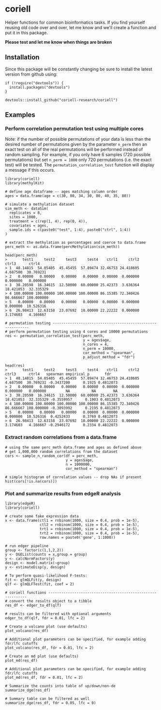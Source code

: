 # coriell

Helper functions for common bioinformatics tasks. If you find yourself reusing old code over and over, let me know and we'll 
create a function and put it in this package. 

**Please test and let me know when things are broken**

## Installation

Since this package will be constantly changing be sure to install the latest version from github using:

```{r}
if (!require("devtools")) {
  install.packages("devtools")
}

devtools::install_github("coriell-research/coriell")
```

## Examples

### Perform correlation permutation test using multiple cores

Note: if the number of possible permutations of your data is less than the desired number
of permutations given by the parameter `n_perm` then an exact test on all of the real permutations
will be performed instead of random sampling. For example, if you only have 6 samples (720 possible permutations)
but set `n_perm = 1000` only 720 permutations (i.e. the exact test) will be tested.
The `permutation_correlation_test` function will display a message if this occurs.

```{r}
library(coriell)
library(methylKit)

# define age dataframe -- ages matching column order
ages = data.frame(age = c(30, 80, 34, 30, 80, 40, 35, 80))

# simulate a methylation dataset
sim_meth <- dataSim(
  replicates = 8,
  sites = 1000,
  treatment = c(rep(1, 4), rep(0, 4)),
  covariates = ages,
  sample.ids = c(paste0("test", 1:4), paste0("ctrl", 1:4))
)

# extract the methylation as percentages and coerce to data.frame
perc_meth <- as.data.frame(percMethylation(sim_meth))

head(perc_meth)
>       test1     test2     test3     test4    ctrl1     ctrl2     ctrl3      ctrl4
> 1  48.14815  54.05405  45.45455  57.89474 32.46753 24.418605  4.687500  30.769231
> 2   0.00000   0.00000   0.00000   0.00000  0.00000  0.000000  0.000000   0.000000
> 3  38.20598  16.34615  12.50000  60.00000 25.42373  3.636364 18.421053  32.335329
> 4 100.00000 100.00000 100.00000 100.00000 86.15385 72.340426 86.666667 100.000000
> 5   0.00000   0.00000   0.00000   0.00000  0.00000  0.000000  0.000000  10.526316
> 6  26.98413  12.63158  23.07692  10.00000 22.22222  0.000000  3.174603   4.166667

# permutation testing -----------------------------------------------------------
# perform permutation testing using 4 cores and 10000 permutations
res <- permutation_correlation_test(perc_meth, 
                                    y = ages$age, 
                                    n_cores = 4, 
                                    n_perm = 10000,
                                    cor_method = "spearman", 
                                    p_adjust_method = "fdr")

head(res)
>       test1     test2     test3     test4    ctrl1     ctrl2     ctrl3      ctrl4   spearman empirical_p       fdr
> 1  48.14815  54.05405  45.45455  57.89474 32.46753 24.418605  4.687500  30.769231 -0.3437200      0.1925 0.4812073
> 2   0.00000   0.00000   0.00000   0.00000  0.00000  0.000000  0.000000   0.000000         NA          NA        NA
> 3  38.20598  16.34615  12.50000  60.00000 25.42373  3.636364 18.421053  32.335329 -0.3559957      0.1903 0.4812073
> 4 100.00000 100.00000 100.00000 100.00000 86.15385 72.340426 86.666667 100.000000 -0.3093992      0.2195 0.4812073
> 5   0.00000   0.00000   0.00000   0.00000  0.00000  0.000000  0.000000  10.526316  0.4252433      0.3769 0.4812073
> 6  26.98413  12.63158  23.07692  10.00000 22.22222  0.000000  3.174603   4.166667 -0.2946172      0.2334 0.4812073
```

### Extract random correlations from a data.frame

```{r}
# using the same perc_meth data.frame and ages as defined above
# get 1,000,000 random correlations from the dataset
cors <- sample_n_random_cor(df = perc_meth, 
                            y = ages$age,
                            n = 1000000,
                            cor_method = "spearman")

# simple histogram of correlation values -- drop NAs if present
hist(cors[!is.na(cors)])
```

### Plot and summarize results from edgeR analysis

```{r}
library(edgeR)
library(coriell)

# create some fake expression data
x <- data.frame(ctl1 = rnbinom(1000, size = 0.4, prob = 1e-5),
                ctl2 = rnbinom(1000, size = 0.4, prob = 1e-5),
                trt1 = rnbinom(1000, size = 0.4, prob = 1e-5),
                trt2 = rnbinom(1000, size = 0.4, prob = 1e-5),
                row.names = paste0('gene', 1:1000))

# run edger pipeline
group <- factor(c(1,1,2,2))
y <- DGEList(counts = x,group = group)
y <- calcNormFactors(y)
design <- model.matrix(~group)
y <- estimateDisp(y, design)

# To perform quasi-likelihood F-tests:
fit <- glmQLFit(y, design)
qlf <- glmQLFTest(fit, coef = 2)

# coriell functions ------------------------------------------------------------
# convert the results object to a tibble
res_df <- edger_to_df(qlf)

# results can be filtered with optional arguments
edger_to_df(qlf, fdr = 0.01, lfc = 2)

# Create a volcano plot (use defaults)
plot_volcano(res_df)

# Additional plot parameters can be specified, for example adding fdr/lfc cutoffs
plot_volcano(res_df, fdr = 0.01, lfc = 2)

# Create an md plot (use defaults)
plot_md(res_df)

# Additional plot parameters can be specified, for example adding fdr/lfc cutoffs
plot_md(res_df, fdr = 0.01, lfc = 2)

# Summarize the counts into table of up/down/non-de
summarize_dge(res_df)

# Summary table can be filtered as well
summarize_dge(res_df, fdr = 0.05, lfc = 0)
```
